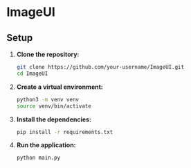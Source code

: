 # ImageUI

## Setup

1. **Clone the repository:**
   ```bash
   git clone https://github.com/your-username/ImageUI.git
   cd ImageUI
   ```

2. **Create a virtual environment:**
   ```bash
   python3 -m venv venv
   source venv/bin/activate
   ```

3. **Install the dependencies:**
   ```bash
   pip install -r requirements.txt
   ```

4. **Run the application:**
   ```bash
   python main.py
   ```